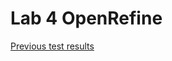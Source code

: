 # Lab 4 OpenRefine

[Previous test results](https://html-preview.github.io/?url=https://github.com/DD2480-group-30/Lab4OpenRefine/blob/master/doc/test-resuts/initial/tests.html)

